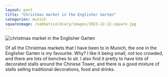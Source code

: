 ```yaml
---
layout: post
title: "Christmas market in the Englisher Garten"
categories: munich
squareimage: /sabbaticaldiary/images/2023-12-12-square.jpg
---
```

<img src="/sabbaticaldiary/images/2023-12-12.jpg" alt="christmas market in the Englisher Garten" class="center">

Of all the Christmas markets that I have been to in Munich, the one in the Englisher Garten is my favourite. Why? I like it being small, not too crowded, and there are lots of benches to sit. I also find it pretty to have lots of decorated stalls around the Chinese Tower, and there is a good mixture of stalls selling traditional decorations, food and drinks.